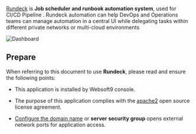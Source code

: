 [Rundeck](https://www.rundeck.com) is **Job scheduler and runbook automation system**, used for CI/CD Pipeline . Rundeck automation can help DevOps and Operations teams can manage automation in a central UI while delegating tasks within different private networks or multi-cloud environments


![Dashboard](https://libs.websoft9.com/Websoft9/DocsPicture/zh/rundeck/rundeck-gui-websoft9.webp)


## Prepare

When referring to this document to use **Rundeck**, please read and ensure the following points:

- This application is installed by Websoft9 console.

- The purpose of this application complies with the [apache2](https://opensource.org/licenses/Apache-2.0) open source license agreement.

- [Configure the domain name](./domain-set) or **server security group** opens external network ports for application access.